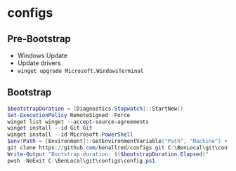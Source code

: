 # configs

## Pre-Bootstrap

- Windows Update
- Update drivers
- `winget upgrade Microsoft.WindowsTerminal`

## Bootstrap

```powershell
$bootstrapDuration = [Diagnostics.Stopwatch]::StartNew()
Set-ExecutionPolicy RemoteSigned -Force
winget list winget --accept-source-agreements
winget install --id Git.Git
winget install --id Microsoft.PowerShell
$env:Path = [Environment]::GetEnvironmentVariable("Path", "Machine") + ";" + [Environment]::GetEnvironmentVariable("Path", "User")
git clone https://github.com/benallred/configs.git C:\BenLocal\git\configs
Write-Output "Bootstrap duration: $($bootstrapDuration.Elapsed)"
pwsh -NoExit C:\BenLocal\git\configs\config.ps1
```
